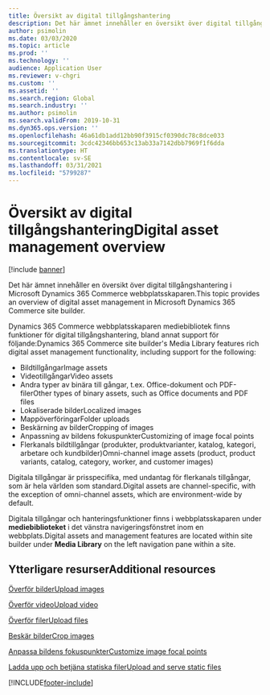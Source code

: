 ```yaml
---
title: Översikt av digital tillgångshantering
description: Det här ämnet innehåller en översikt över digital tillgångshantering i Microsoft Dynamics 365 Commerce webbplatsskaparen.
author: psimolin
ms.date: 03/03/2020
ms.topic: article
ms.prod: ''
ms.technology: ''
audience: Application User
ms.reviewer: v-chgri
ms.custom: ''
ms.assetid: ''
ms.search.region: Global
ms.search.industry: ''
ms.author: psimolin
ms.search.validFrom: 2019-10-31
ms.dyn365.ops.version: ''
ms.openlocfilehash: 46a61db1add12bb90f3915cf0390dc78c8dce033
ms.sourcegitcommit: 3cdc42346bb653c13ab33a7142dbb7969f1f6dda
ms.translationtype: HT
ms.contentlocale: sv-SE
ms.lasthandoff: 03/31/2021
ms.locfileid: "5799287"
---
```

# <a name="digital-asset-management-overview"></a><span data-ttu-id="2b9da-103">Översikt av digital tillgångshantering</span><span class="sxs-lookup"><span data-stu-id="2b9da-103">Digital asset management overview</span></span>

[!include [banner](includes/banner.md)]

<span data-ttu-id="2b9da-104">Det här ämnet innehåller en översikt över digital tillgångshantering i Microsoft Dynamics 365 Commerce webbplatsskaparen.</span><span class="sxs-lookup"><span data-stu-id="2b9da-104">This topic provides an overview of digital asset management in Microsoft Dynamics 365 Commerce site builder.</span></span>

<span data-ttu-id="2b9da-105">Dynamics 365 Commerce webbplatsskaparen mediebibliotek finns funktioner för digital tillgångshantering, bland annat support för följande:</span><span class="sxs-lookup"><span data-stu-id="2b9da-105">Dynamics 365 Commerce site builder's Media Library features rich digital asset management functionality, including support for the following:</span></span>
- <span data-ttu-id="2b9da-106">Bildtillgångar</span><span class="sxs-lookup"><span data-stu-id="2b9da-106">Image assets</span></span>
- <span data-ttu-id="2b9da-107">Videotillgångar</span><span class="sxs-lookup"><span data-stu-id="2b9da-107">Video assets</span></span>
- <span data-ttu-id="2b9da-108">Andra typer av binära till gångar, t.ex. Office-dokument och PDF-filer</span><span class="sxs-lookup"><span data-stu-id="2b9da-108">Other types of binary assets, such as Office documents and PDF files</span></span>
- <span data-ttu-id="2b9da-109">Lokaliserade bilder</span><span class="sxs-lookup"><span data-stu-id="2b9da-109">Localized images</span></span>
- <span data-ttu-id="2b9da-110">Mappöverföringar</span><span class="sxs-lookup"><span data-stu-id="2b9da-110">Folder uploads</span></span>
- <span data-ttu-id="2b9da-111">Beskärning av bilder</span><span class="sxs-lookup"><span data-stu-id="2b9da-111">Cropping of images</span></span>
- <span data-ttu-id="2b9da-112">Anpassning av bildens fokuspunkter</span><span class="sxs-lookup"><span data-stu-id="2b9da-112">Customizing of image focal points</span></span>
- <span data-ttu-id="2b9da-113">Flerkanals bildtillgångar (produkter, produktvarianter, katalog, kategori, arbetare och kundbilder)</span><span class="sxs-lookup"><span data-stu-id="2b9da-113">Omni-channel image assets (product, product variants, catalog, category, worker, and customer images)</span></span>

<span data-ttu-id="2b9da-114">Digitala tillgångar är prisspecifika, med undantag för flerkanals tillgångar, som är hela världen som standard.</span><span class="sxs-lookup"><span data-stu-id="2b9da-114">Digital assets are channel-specific, with the exception of omni-channel assets, which are environment-wide by default.</span></span> 

<span data-ttu-id="2b9da-115">Digitala tillgångar och hanteringsfunktioner finns i webbplatsskaparen under **mediebiblioteket** i det vänstra navigeringsfönstret inom en webbplats.</span><span class="sxs-lookup"><span data-stu-id="2b9da-115">Digital assets and management features are located within site builder under **Media Library** on the left navigation pane within a site.</span></span>

## <a name="additional-resources"></a><span data-ttu-id="2b9da-116">Ytterligare resurser</span><span class="sxs-lookup"><span data-stu-id="2b9da-116">Additional resources</span></span>

[<span data-ttu-id="2b9da-117">Överför bilder</span><span class="sxs-lookup"><span data-stu-id="2b9da-117">Upload images</span></span>](dam-upload-images.md)

[<span data-ttu-id="2b9da-118">Överför video</span><span class="sxs-lookup"><span data-stu-id="2b9da-118">Upload video</span></span>](dam-upload-video.md)

[<span data-ttu-id="2b9da-119">Överför filer</span><span class="sxs-lookup"><span data-stu-id="2b9da-119">Upload files</span></span>](dam-upload-files.md)

[<span data-ttu-id="2b9da-120">Beskär bilder</span><span class="sxs-lookup"><span data-stu-id="2b9da-120">Crop images</span></span>](dam-crop-images.md)

[<span data-ttu-id="2b9da-121">Anpassa bildens fokuspunkter</span><span class="sxs-lookup"><span data-stu-id="2b9da-121">Customize image focal points</span></span>](dam-custom-focal-point.md)

[<span data-ttu-id="2b9da-122">Ladda upp och betjäna statiska filer</span><span class="sxs-lookup"><span data-stu-id="2b9da-122">Upload and serve static files</span></span>](upload-serve-static-files.md)


[!INCLUDE[footer-include](../includes/footer-banner.md)]
